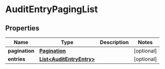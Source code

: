 # AuditEntryPagingList

## Properties
Name | Type | Description | Notes
------------ | ------------- | ------------- | -------------
**pagination** | [**Pagination**](Pagination.md) |  |  [optional]
**entries** | [**List&lt;AuditEntryEntry&gt;**](AuditEntryEntry.md) |  |  [optional]
